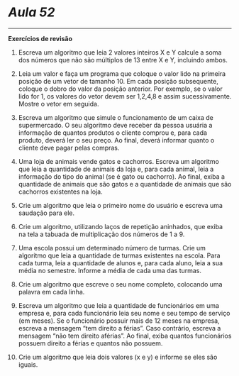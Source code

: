 # *Aula 52*
<hr>

**Exercícios de revisão**

1. Escreva um algoritmo que leia 2 valores inteiros X e Y calcule a soma
   dos números que não são múltiplos de 13 entre X e Y, incluindo
   ambos.


2. Leia um valor e faça um programa que coloque o valor lido na
   primeira posição de um vetor de tamanho 10. Em cada posição
   subsequente, coloque o dobro do valor da posição anterior. Por
   exemplo, se o valor lido for 1, os valores do vetor devem ser 1,2,4,8 e
   assim sucessivamente. Mostre o vetor em seguida.


3. Escreva um algoritmo que simule o funcionamento de um caixa de
   supermercado. O seu algoritmo deve receber da pessoa usuária a
   informação de quantos produtos o cliente comprou e, para cada
   produto, deverá ler o seu preço. Ao final, deverá informar quanto o
   cliente deve pagar pelas compras.


4. Uma loja de animais vende gatos e cachorros. Escreva um algoritmo
   que leia a quantidade de animais da loja e, para cada animal, leia a
   informação do tipo do animal (se é gato ou cachorro). Ao final, exiba a
   quantidade de animais que são gatos e a quantidade de animais que
   são cachorros existentes na loja.


5. Crie um algoritmo que leia o primeiro nome do usuário e escreva uma
   saudação para ele.


6. Crie um algoritmo, utilizando laços de repetição aninhados, que exiba
   na tela a tabuada de multiplicação dos números de 1 a 9.


7. Uma escola possui um determinado número de turmas. Crie um
   algoritmo que leia a quantidade de turmas existentes na escola. Para
   cada turma, leia a quantidade de alunos e, para cada aluno, leia a sua
   média no semestre. Informe a média de cada uma das turmas.


8. Crie um algoritmo que escreve o seu nome completo, colocando uma
   palavra em cada linha.


9. Escreva um algoritmo que leia a quantidade de funcionários em uma
   empresa e, para cada funcionário leia seu nome e seu tempo de
   serviço (em meses). Se o funcionário possuir mais de 12 meses na
   empresa, escreva a mensagem “<NOME>tem direito a férias”. Caso
   contrário, escreva a mensagem “<NOME>não tem direito aférias”. Ao
   final, exiba quantos funcionários possuem direito a férias e quantos
   não possuem.


10. Crie um algoritmo que leia dois valores (x e y) e informe se eles são
    iguais.